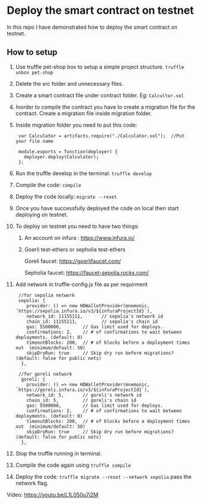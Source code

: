 # Deploy the smart contract on testnet

In this repo I have demonstrated how to deploy the smart contract on testnet.

## How to setup

1. Use truffle pet-shop box to setup a simple project structure. `truffle unbox pet-shop`
2. Delete the src folder and unnecessary files.
3. Create a smart contract file under contract folder.  Eg: `Calcultor.sol`
4. Inorder to compile the contract you have to create a migration file for the contract. Create a migration file inside migration folder. 
5. Inside migration folder you need to put this code:

        var Calculator = artifacts.require("./Calculator.sol");  //Put your file name

        module.exports = function(deployer) {
          deployer.deploy(Calculator);
        };

7. Run the truffle develop in the terminal: `truffle develop`
8. Compile the code: `compile`
9. Deploy the code locally: `migrate --reset`
10. Once you have successfully deployed the code on local then start deploying on testnet.
11. To deploy on testnet you need to have two things:
      
      1. An account on infura :  https://www.infura.io/
      2. Goerli test-ethers or sepholia test-ethers
      
         Goreli faucet:  https://goerlifaucet.com/
         
         Sepholia faucet:  https://faucet-sepolia.rockx.com/
         
12. Add network in truffle-config.js file as per requirment
      
         //for sepolia network
         sepolia: {
            provider: () => new HDWalletProvider(mnemonic, `https://sepolia.infura.io/v3/${infuraProjectId}`),
            network_id: 11155111,       // sepolia's network id
            chain_id: 11155111,         // sepolia's chain id
            gas: 5500000,        // Gas limit used for deploys.
            confirmations: 2,    // # of confirmations to wait between deployments. (default: 0)
            timeoutBlocks: 200,  // # of blocks before a deployment times out  (minimum/default: 50)
            skipDryRun: true     // Skip dry run before migrations? (default: false for public nets)
          },  
          
         //for goreli network
          goreli: {
            provider: () => new HDWalletProvider(mnemonic, `https://goreli.infura.io/v3/${infuraProjectId}`),
            network_id: 5,       // goreli's network id
            chain_id: 5,         // goreli's chain id
            gas: 5500000,        // Gas limit used for deploys.
            confirmations: 2,    // # of confirmations to wait between deployments. (default: 0)
            timeoutBlocks: 200,  // # of blocks before a deployment times out  (minimum/default: 50)
            skipDryRun: true     // Skip dry run before migrations? (default: false for public nets)
          },  
          
          
13. Stop the truffle running in terminal. 
14. Compile the code again using `truffle compile`
15. Deploy the code: `truffle migrate --reset --network sepolia`  pass the network flag. 

Video: https://youtu.be/L1L050u7j2M

